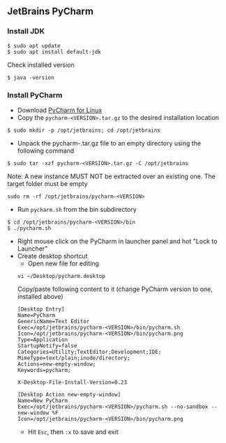 ## JetBrains PyCharm
### Install JDK
```
$ sudo apt update
$ sudo apt install default-jdk
```
Check installed version
```
$ java -version
```
### Install PyCharm
* Download [PyCharm for Linux](https://www.jetbrains.com/pycharm/download/#section=linux)
* Copy the `pycharm-<VERSION>.tar.gz` to the desired installation location
```
$ sudo mkdir -p /opt/jetbrains; cd /opt/jetbrains
```
* Unpack the pycharm-<VERSION>.tar.gz file to an empty directory using the following command
```
$ sudo tar -xzf pycharm-<VERSION>.tar.gz -C /opt/jetbrains
```
Note: A new instance MUST NOT be extracted over an existing one. The target folder must be empty
```
sudo rm -rf /opt/jetbrains/pycharm-<VERSION>
```
* Run `pycharm.sh` from the bin subdirectory
```
$ cd /opt/jetbrains/pycharm-<VERSION>/bin
$ ./pycharm.sh
```
* Right mouse click on the PyCharm in launcher panel and hot "Lock to Launcher"
* Create desktop shortcut
  - Open new file for editing
  ```
  vi ~/Desktop/pycharm.desktop
  ```
  Copy/paste following content to it (change PyCharm version to one, installed above)
  ```
  [Desktop Entry]
  Name=PyCharm
  GenericName=Text Editor
  Exec=/opt/jetbrains/pycharm-<VERSION>/bin/pycharm.sh
  Icon=/opt/jetbrains/pycharm-<VERSION>/bin/pycharm.png
  Type=Application
  StartupNotify=false
  Categories=Utility;TextEditor;Development;IDE;
  MimeType=text/plain;inode/directory;
  Actions=new-empty-window;
  Keywords=pycharm;

  X-Desktop-File-Install-Version=0.23

  [Desktop Action new-empty-window]
  Name=New PyCharm
  Exec=/opt/jetbrains/pycharm-<VERSION>/pycharm.sh --no-sandbox --new-window %F
  Icon=/opt/jetbrains/pycharm-<VERSION>/bin/pycharm.png
  ```
  - Hit `Esc`, then `:x` to save and exit
